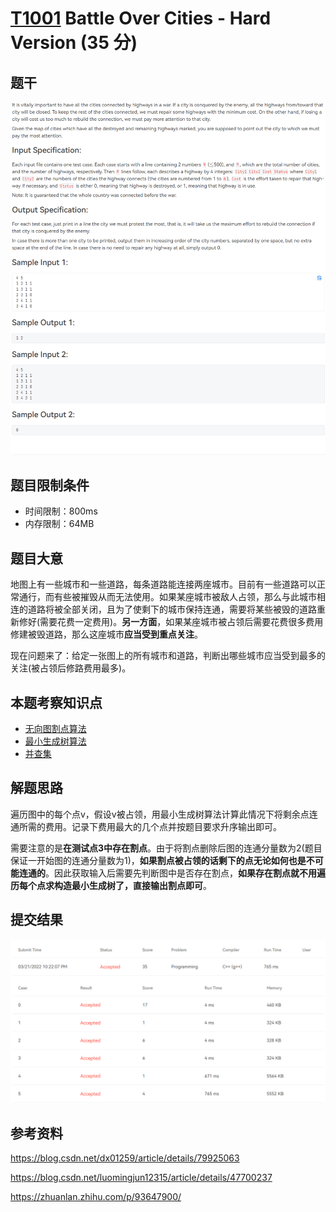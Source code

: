 # [T1001](https://pintia.cn/problem-sets/994805148990160896/problems/994805156657348608) Battle Over Cities - Hard Version (35 分)

## 题干

<img src="../images/problem/1001.png" alt="image-20220313214730724" style="zoom:67%;" />

## 题目限制条件

- 时间限制：800ms
- 内存限制：64MB

## 题目大意

地图上有一些城市和一些道路，每条道路能连接两座城市。目前有一些道路可以正常通行，而有些被摧毁从而无法使用。如果某座城市被敌人占领，那么与此城市相连的道路将被全部关闭，且为了使剩下的城市保持连通，需要将某些被毁的道路重新修好(需要花费一定费用)。**另一方面**，如果某座城市被占领后需要花费很多费用修建被毁道路，那么这座城市**应当受到重点关注**。

现在问题来了：给定一张图上的所有城市和道路，判断出哪些城市应当受到最多的关注(被占领后修路费用最多)。

## 本题考察知识点

- [无向图割点算法](https://blog.csdn.net/dx01259/article/details/79925063)
- [最小生成树算法](https://blog.csdn.net/luomingjun12315/article/details/47700237)
- [并查集](https://zhuanlan.zhihu.com/p/93647900/)

## 解题思路

遍历图中的每个点v，假设v被占领，用最小生成树算法计算此情况下将剩余点连通所需的费用。记录下费用最大的几个点并按题目要求升序输出即可。

需要注意的是**在测试点3中存在割点**。由于将割点删除后图的连通分量数为2(题目保证一开始图的连通分量数为1)，**如果割点被占领的话剩下的点无论如何也是不可能连通的**。因此获取输入后需要先判断图中是否存在割点，**如果存在割点就不用遍历每个点求构造最小生成树了，直接输出割点即可**。

## 提交结果

<img src="../images/result/1001.png" alt="image-20220313214730724" style="zoom:67%;" />

## 参考资料

https://blog.csdn.net/dx01259/article/details/79925063

https://blog.csdn.net/luomingjun12315/article/details/47700237

https://zhuanlan.zhihu.com/p/93647900/